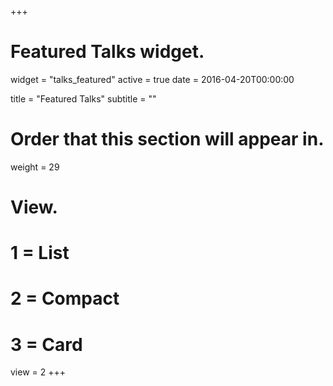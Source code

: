 +++
# Featured Talks widget.
widget = "talks_featured"
active = true
date = 2016-04-20T00:00:00

title = "Featured Talks"
subtitle = ""

# Order that this section will appear in.
weight = 29

# View.
#   1 = List
#   2 = Compact
#   3 = Card
view = 2
+++
